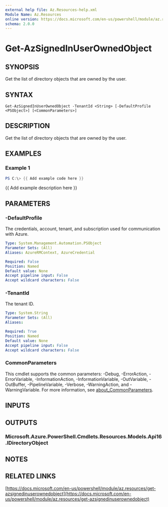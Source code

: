 ```yaml
---
external help file: Az.Resources-help.xml
Module Name: Az.Resources
online version: https://docs.microsoft.com/en-us/powershell/module/az.resources/get-azsignedinuserownedobject
schema: 2.0.0
---
```


# Get-AzSignedInUserOwnedObject

## SYNOPSIS
Get the list of directory objects that are owned by the user.

## SYNTAX

```
Get-AzSignedInUserOwnedObject -TenantId <String> [-DefaultProfile <PSObject>] [<CommonParameters>]
```

## DESCRIPTION
Get the list of directory objects that are owned by the user.

## EXAMPLES

### Example 1
```powershell
PS C:\> {{ Add example code here }}
```

{{ Add example description here }}

## PARAMETERS

### -DefaultProfile
The credentials, account, tenant, and subscription used for communication with Azure.

```yaml
Type: System.Management.Automation.PSObject
Parameter Sets: (All)
Aliases: AzureRMContext, AzureCredential

Required: False
Position: Named
Default value: None
Accept pipeline input: False
Accept wildcard characters: False
```

### -TenantId
The tenant ID.

```yaml
Type: System.String
Parameter Sets: (All)
Aliases:

Required: True
Position: Named
Default value: None
Accept pipeline input: False
Accept wildcard characters: False
```

### CommonParameters
This cmdlet supports the common parameters: -Debug, -ErrorAction, -ErrorVariable, -InformationAction, -InformationVariable, -OutVariable, -OutBuffer, -PipelineVariable, -Verbose, -WarningAction, and -WarningVariable. For more information, see [about_CommonParameters](http://go.microsoft.com/fwlink/?LinkID=113216).

## INPUTS

## OUTPUTS

### Microsoft.Azure.PowerShell.Cmdlets.Resources.Models.Api16.IDirectoryObject
## NOTES

## RELATED LINKS

[https://docs.microsoft.com/en-us/powershell/module/az.resources/get-azsignedinuserownedobject](https://docs.microsoft.com/en-us/powershell/module/az.resources/get-azsignedinuserownedobject)

